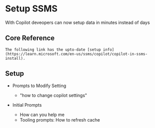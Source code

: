 # Setup SSMS

With Copilot deveopers can now setup data in minutes instead of days


## Core Reference
	The following link has the upto-date [setup info](https://learn.microsoft.com/en-us/ssms/copilot/copilot-in-ssms-install).

## Setup 
* Prompts to Modify Setting
    * "how to change copilot settings"

* Initial Prompts
	* How can you help me
 	* Tooling prompts: How to refresh cache



